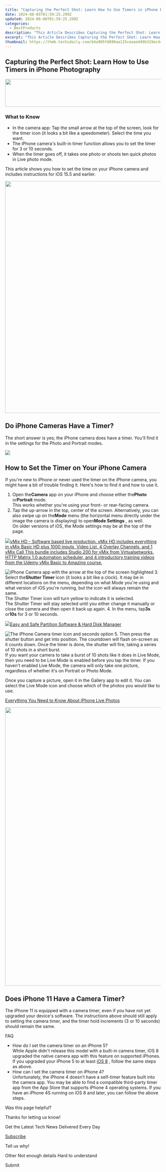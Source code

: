 ```yaml
---
title: "Capturing the Perfect Shot: Learn How to Use Timers in iPhone Photography"
date: 2024-08-05T01:59:25.299Z
updated: 2024-08-06T01:59:25.299Z
categories:
  - BestProducts
description: "This Article Describes Capturing the Perfect Shot: Learn How to Use Timers in iPhone Photography"
excerpt: "This Article Describes Capturing the Perfect Shot: Learn How to Use Timers in iPhone Photography"
thumbnail: https://thmb.techidaily.com/b4a905fd890aa115ceaae449b319ec44a08a343a14b9f46ade584251a7832338.jpg
---
```


## Capturing the Perfect Shot: Learn How to Use Timers in iPhone Photography
<!-- affiliate ads begin -->
<a href="https://united.elfm.net/c/5597632/517826/4704" target="_top" id="517826"><img src="//a.impactradius-go.com/display-ad/4704-517826" border="0" alt="" width="728" height="90"/></a><img height="0" width="0" src="https://united.elfm.net/i/5597632/517826/4704" style="position:absolute;visibility:hidden;" border="0" />
<!-- affiliate ads end -->
### What to Know

* In the camera app: Tap the small arrow at the top of the screen, look for the timer icon (it looks a bit like a speedometer). Select the time you want.
* The iPhone camera's built-in timer function allows you to set the timer for 3 or 10 seconds.
* When the timer goes off, it takes one photo or shoots ten quick photos in Live photo mode.

 This article shows you how to set the time on your iPhone camera and includes instructions for iOS 15.5 and earlier.

<!-- affiliate ads begin -->
<a href="https://zebaoaffiliateprogram.pxf.io/c/5597632/1853659/21526" target="_top" id="1853659"><img src="//a.impactradius-go.com/display-ad/21526-1853659" border="0" alt="" width="1920" height="750"/></a><img height="0" width="0" src="https://imp.pxf.io/i/5597632/1853659/21526" style="position:absolute;visibility:hidden;" border="0" />
<!-- affiliate ads end -->
## Do iPhone Cameras Have a Timer?

 The short answer is yes; the iPhone camera does have a timer. You'll find it in the settings for the Photo and Portrait modes.

<!-- affiliate ads begin -->
<a href="https://secure.2checkout.com/order/checkout.php?PRODS=33729450&QTY=1&AFFILIATE=108875&CART=1"><img src="https://secure.avangate.com/images/merchant/7f687767ccf20fcea1c9dc4a5adc2326/Digisigner_banner_728_x_90_color_version.png" border="0"></a>
<!-- affiliate ads end -->
## How to Set the Timer on Your iPhone Camera

 If you're new to iPhone or never used the timer on the iPhone camera, you might have a bit of trouble finding it. Here's how to find it and how to use it.

1. Open the**Camera** app on your iPhone and choose either the**Photo** or**Portrait** mode.  
 This works whether you're using your front- or rear-facing camera.
2. Tap the up-arrow in the top, center of the screen. Alternatively, you can also swipe up on the**Mode** menu (the horizontal menu directly under the image the camera is displaying) to open**Mode Settings** , as well.  
 On older versions of iOS, the Mode settings may be at the top of the page.  
<!-- affiliate ads begin -->
<a href="https://secure.2checkout.com/order/checkout.php?PRODS=4718730&QTY=1&AFFILIATE=108875&CART=1"> <img src="https://secure.avangate.com/images/merchant/ce9a6fb2becc2d235e62b125e9260102/products/copy_vMixCallScreenshot1-large.jpg" border="0">vMix HD - Software based live production. vMix HD includes everything in vMix Basic HD plus 1000 inputs, Video List, 4 Overlay Channels, and 1 vMix Call 
This bundle includes Studio 200 for vMix from Virtualsetworks, HTTP Matrix 1.0 automation scheduler, and 4 introductory training videos from the Udemy vMix Basic to Amazing course. </a>
<!-- affiliate ads end -->
![iPhone Camera app with the arrow at the top of the screen highlighted](https://www.lifewire.com/thmb/eq1FeHTrTFoTysBlVBw3h0a-01I=/1500x0/filters:no_upscale():max_bytes(150000):strip_icc():format(webp)/001-set-timer-on-iphone-camera-5180782-2b9595a745f34bbfb540cda19f26f830.jpg)
3. Select the**Shutter Timer** icon (it looks a bit like a clock). It may be in different locations on the menu, depending on what Mode you're using and what version of iOS you're running, but the icon will always remain the same.  
 The Shutter Timer icon will turn yellow to indicate it is selected.  
 The Shutter Timer will stay selected until you either change it manually or close the camera and then open it back up again.
4. In the menu, tap**3s** or**10s** for 3 or 10 seconds.  
<!-- affiliate ads begin -->
<a href="https://secure.2checkout.com/order/checkout.php?PRODS=22741618&QTY=1&AFFILIATE=108875&CART=1"><img src="https://www.diskpart.com/resource/images/index/dp-index-img-banner-people@2x.png" border="0">Easy and Safe Partition Software & Hard Disk Manager</a>
<!-- affiliate ads end -->
![The iPhone Camera timer icon and seconds option ](https://www.lifewire.com/thmb/PM6ta0sZIEEhXzZoxIMnZQU5G7g=/1500x0/filters:no_upscale():max_bytes(150000):strip_icc():format(webp)/002-set-timer-on-iphone-camera-5180782-09f0c5bf9652403c803f0774a8ec0eae.jpg)
5. Then press the shutter button and get into position. The countdown will flash on-screen as it counts down. Once the timer is done, the shutter will fire, taking a series of 10 shots in a short burst.  
 If you want your camera to take a burst of 10 shots like it does in Live Mode, then you need to be Live Mode is enabled before you tap the timer. If you haven't enabled Live Mode, the camera will only take one picture, regardless of whether it's on Portrait or Photo Mode.

 Once you capture a picture, open it in the Gallery app to edit it. You can select the Live Mode icon and choose which of the photos you would like to use.

[Everything You Need to Know About iPhone Live Photos](https://www.lifewire.com/iphone-live-photos-1999618)

<!-- affiliate ads begin -->
<a href="https://tinyland.pxf.io/c/5597632/1793214/19135" target="_top" id="1793214"><img src="//a.impactradius-go.com/display-ad/19135-1793214" border="0" alt="" width="900" height="900"/></a><img height="0" width="0" src="https://imp.pxf.io/i/5597632/1793214/19135" style="position:absolute;visibility:hidden;" border="0" />
<!-- affiliate ads end -->
## Does iPhone 11 Have a Camera Timer?

 The iPhone 11 is equipped with a camera timer, even if you have not yet upgraded your device's software. The instructions above should still apply to setting the camera timer, and the timer hold increments (3 or 10 seconds) should remain the same.

 FAQ

* How do I set the camera timer on an iPhone 5?  
 While Apple didn't release this model with a built-in camera timer, iOS 8 upgraded the native camera app with this feature on supported iPhones. If you upgraded your iPhone 5 to at least [iOS 8](https://www.lifewire.com/iphone-compatible-ios-8-1999214) , follow the same steps as above.
* How can I set the camera timer on iPhone 4?  
 Unfortunately, the iPhone 4 doesn’t have a self-timer feature built into the camera app. You may be able to find a compatible third-party timer app from the App Store that supports iPhone 4 operating systems. If you have an iPhone 4S running on iOS 8 and later, you can follow the above steps.

Was this page helpful?

Thanks for letting us know!

 Get the Latest Tech News Delivered Every Day

[Subscribe](https://www.lifewire.com/#)

Tell us why!

 Other  Not enough details  Hard to understand

 Submit

<ins class="adsbygoogle"
     style="display:block"
     data-ad-format="autorelaxed"
     data-ad-client="ca-pub-7571918770474297"
     data-ad-slot="1223367746"></ins>



<ins class="adsbygoogle"
     style="display:block"
     data-ad-client="ca-pub-7571918770474297"
     data-ad-slot="8358498916"
     data-ad-format="auto"
     data-full-width-responsive="true"></ins>
